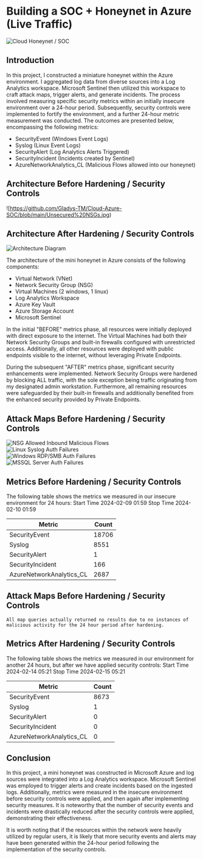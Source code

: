 # Building a SOC + Honeynet in Azure (Live Traffic)
![Cloud Honeynet / SOC](https://github.com/Gladys-TM/Cloud-Azure-SOC/blob/main/Honeynet%20proj.jpg)

## Introduction
In this project, I constructed a miniature honeynet within the Azure environment. I aggregated log data from diverse sources into a Log Analytics workspace. Microsoft Sentinel then utilized this workspace to craft attack maps, trigger alerts, and generate incidents. The process involved measuring specific security metrics within an initially insecure environment over a 24-hour period. Subsequently, security controls were implemented to fortify the environment, and a further 24-hour metric measurement was conducted. The outcomes are presented below, encompassing the following metrics:

- SecurityEvent (Windows Event Logs)
- Syslog (Linux Event Logs)
- SecurityAlert (Log Analytics Alerts Triggered)
- SecurityIncident (Incidents created by Sentinel)
- AzureNetworkAnalytics_CL (Malicious Flows allowed into our honeynet)

## Architecture Before Hardening / Security Controls
![https://github.com/Gladys-TM/Cloud-Azure-SOC/blob/main/Unsecured%20NSGs.jpg)

## Architecture After Hardening / Security Controls
![Architecture Diagram](https://github.com/Gladys-TM/Cloud-Azure-SOC/blob/main/Secure%20NSGs.jpg)

The architecture of the mini honeynet in Azure consists of the following components:

- Virtual Network (VNet)
- Network Security Group (NSG)
- Virtual Machines (2 windows, 1 linux)
- Log Analytics Workspace
- Azure Key Vault
- Azure Storage Account
- Microsoft Sentinel

In the initial "BEFORE" metrics phase, all resources were initially deployed with direct exposure to the internet. The Virtual Machines had both their Network Security Groups and built-in firewalls configured with unrestricted access. Additionally, all other resources were deployed with public endpoints visible to the internet, without leveraging Private Endpoints.

During the subsequent "AFTER" metrics phase, significant security enhancements were implemented. Network Security Groups were hardened by blocking ALL traffic, with the sole exception being traffic originating from my designated admin workstation. Furthermore, all remaining resources were safeguarded by their built-in firewalls and additionally benefited from the enhanced security provided by Private Endpoints.




## Attack Maps Before Hardening / Security Controls
![NSG Allowed Inbound Malicious Flows](https://github.com/Gladys-TM/Cloud-Azure-SOC/blob/main/nsg-malicious-allowed-in-before.jpg)<br>
![Linux Syslog Auth Failures](https://github.com/Gladys-TM/Cloud-Azure-SOC/blob/main/linux-ssh-auth-fail-before.jpg)<br>
![Windows RDP/SMB Auth Failures](https://github.com/Gladys-TM/Cloud-Azure-SOC/blob/main/windows-rdp-auth-fail-before.jpg)<br>
![MSSQL Server Auth Failures](https://github.com/Gladys-TM/Cloud-Azure-SOC/blob/main/mssql-auth-fail-before.jpg)<br>

## Metrics Before Hardening / Security Controls

The following table shows the metrics we measured in our insecure environment for 24 hours:
Start Time 2024-02-09 01:59
Stop Time 2024-02-10  01:59

| Metric                   | Count
| ------------------------ | -----
| SecurityEvent            | 18706
| Syslog                   | 8551
| SecurityAlert            | 1
| SecurityIncident         | 166
| AzureNetworkAnalytics_CL | 2687

## Attack Maps Before Hardening / Security Controls

```All map queries actually returned no results due to no instances of malicious activity for the 24 hour period after hardening.```

## Metrics After Hardening / Security Controls

The following table shows the metrics we measured in our environment for another 24 hours, but after we have applied security controls:
Start Time 2024-02-14 05:21
Stop Time	2024-02-15  05:21

| Metric                   | Count
| ------------------------ | -----
| SecurityEvent            | 8673
| Syslog                   | 1
| SecurityAlert            | 0
| SecurityIncident         | 0
| AzureNetworkAnalytics_CL | 0

## Conclusion

In this project, a mini honeynet was constructed in Microsoft Azure and log sources were integrated into a Log Analytics workspace. Microsoft Sentinel was employed to trigger alerts and create incidents based on the ingested logs. Additionally, metrics were measured in the insecure environment before security controls were applied, and then again after implementing security measures. It is noteworthy that the number of security events and incidents were drastically reduced after the security controls were applied, demonstrating their effectiveness.

It is worth noting that if the resources within the network were heavily utilized by regular users, it is likely that more security events and alerts may have been generated within the 24-hour period following the implementation of the security controls.
